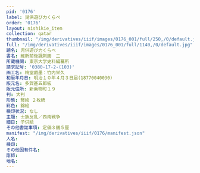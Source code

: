 ```yaml
---
pid: '0176'
label: 児供遊び力くらべ
order: '0176'
layout: nishikie_item
collection: qatar
thumbnail: "/img/derivatives/iiif/images/0176_001/full/250,/0/default.jpg"
full: "/img/derivatives/iiif/images/0176_001/full/1140,/0/default.jpg"
題名: 児供遊び力くらべ
書名: 維新前後諷刺画　二
所蔵機関: 東京大学史料編纂所
請求記号: '0380-17-2-(103)'
画工名: 梅堂戯墨：竹内栄久
和暦年月日: 明治１０年４月３日届(18770040030)
版元名: 多賀甚五郎板
版元住所: 新乗物町１９
判: 大判
形態: 竪絵 ２枚続
彩色: 錦絵
検印状況: なし
主題: 士族反乱／西南戦争
細目: 子供絵
その他書誌事項: 定価３銭５厘
manifest: "/img/derivatives/iiif/0176/manifest.json"
人名: 
検印: 
その他固有件名: 
彫師: 
地名: 
---
```

